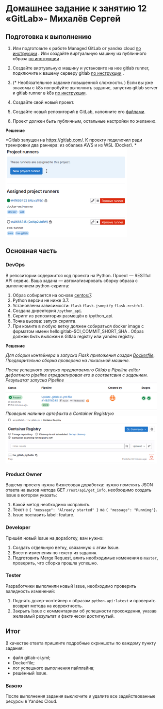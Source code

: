 # Домашнее задание к занятию 12 «GitLab»- Михалёв Сергей

## Подготовка к выполнению


1. Или подготовьте к работе Managed GitLab от yandex cloud [по инструкции](https://cloud.yandex.ru/docs/managed-gitlab/operations/instance/instance-create) .
Или создайте виртуальную машину из публичного образа [по инструкции](https://cloud.yandex.ru/marketplace/products/yc/gitlab ) .
2. Создайте виртуальную машину и установите на нее gitlab runner, подключите к вашему серверу gitlab  [по инструкции](https://docs.gitlab.com/runner/install/linux-repository.html) .

3. (* Необязательное задание повышенной сложности. )  Если вы уже знакомы с k8s попробуйте выполнить задание, запустив gitlab server и gitlab runner в k8s  [по инструкции](https://cloud.yandex.ru/docs/tutorials/infrastructure-management/gitlab-containers). 

4. Создайте свой новый проект.
5. Создайте новый репозиторий в GitLab, наполните его [файлами](https://github.com/netology-code/mnt-homeworks/blob/MNT-video/09-ci-06-gitlab/repository/python-api.py).
6. Проект должен быть публичным, остальные настройки по желанию.

**Решение**

*Gitlab запущен на https://gitlab.com/. К проекту подключил ради тренировки два раннера: из обалака AWS и из WSL (Docker). *</br>
   <img src="images/Task_0_1_.png" alt="Task_0_1.png" width="400" height="auto"></br>

## Основная часть

### DevOps

В репозитории содержится код проекта на Python. Проект — RESTful API сервис. Ваша задача — автоматизировать сборку образа с выполнением python-скрипта:

1. Образ собирается на основе [centos:7](https://hub.docker.com/_/centos?tab=tags&page=1&ordering=last_updated).
2. Python версии не ниже 3.7.
3. Установлены зависимости: `flask` `flask-jsonpify` `flask-restful`.
4. Создана директория `/python_api`.
5. Скрипт из репозитория размещён в /python_api.
6. Точка вызова: запуск скрипта.
7. При комите в любую ветку должен собираться docker image с форматом имени hello:gitlab-$CI_COMMIT_SHORT_SHA . Образ должен быть выложен в Gitlab registry или yandex registry.

**Решение**

*Для сборки контейнера и запуска Flask приложения создан [Dockerfile](repository/Dockerfile). Предварительно сборка проверена на локальной машине.*</br>

*После успешного запуска предлагаемого Gitlab в Pipeline editor дефолтного pipeline отредактировал его в соответсвии с заданием.*</br>
*Резульатат запуска Pipeline*</br>
   <img src="images/Task_1_1_.png" alt="Task_1_1.png" width="500" height="auto"></br>
*Проверил наличие артефакта в Container Registryю*</br>
   <img src="images/Task_1_2_.png" alt="Task_1_2.png" width="500" height="auto"></br>

### Product Owner

Вашему проекту нужна бизнесовая доработка: нужно поменять JSON ответа на вызов метода GET `/rest/api/get_info`, необходимо создать Issue в котором указать:

1. Какой метод необходимо исправить.
2. Текст с `{ "message": "Already started" }` на `{ "message": "Running"}`.
3. Issue поставить label: feature.

### Developer

Пришёл новый Issue на доработку, вам нужно:

1. Создать отдельную ветку, связанную с этим Issue.
2. Внести изменения по тексту из задания.
3. Подготовить Merge Request, влить необходимые изменения в `master`, проверить, что сборка прошла успешно.


### Tester

Разработчики выполнили новый Issue, необходимо проверить валидность изменений:

1. Поднять докер-контейнер с образом `python-api:latest` и проверить возврат метода на корректность.
2. Закрыть Issue с комментарием об успешности прохождения, указав желаемый результат и фактически достигнутый.

## Итог

В качестве ответа пришлите подробные скриншоты по каждому пункту задания:

- файл gitlab-ci.yml;
- Dockerfile; 
- лог успешного выполнения пайплайна;
- решённый Issue.

### Важно 
После выполнения задания выключите и удалите все задействованные ресурсы в Yandex Cloud.
